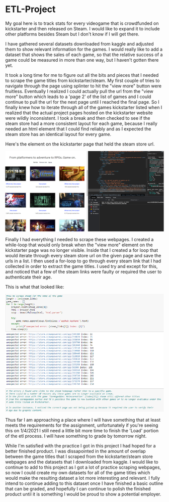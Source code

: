 # ETL-Project
 
My goal here is to track stats for every videogame that is crowdfunded on kickstarter and then released on Steam. I would like to expand it to include other platforms besides Steam but I don't know if I will get there.

I have gathered several datasets downloaded from kaggle and adjusted them to show relevant information for the games. I would really like to add a dataset that shows the sales of each game, so that the relative success of a game could be measured in more than one way, but I haven't gotten there yet.

It took a long time for me to figure out all the bits and pieces that I needed to scrape the game titles from kickstarter/steam. My first couple of tries to navigate through the page using splinter to hit the "view more" button were fruitless. Eventually I realized I could actually pull the url from the "view more" button which leads to a 'page 2' of the list of games and I could continue to pull the url for the next page until I reached the final page. So I finally knew how to iterate through all of the games kickstarter listed when I realized that the actual project pages hosted on the kickstarter website were wildly inconsistent. I took a break and then checked to see if the steam store had a more consistent layout for each game, because I really needed an html element that I could find reliably and as I expected the steam store has an identical layout for every game.

Here's the element on the kickstarter page that held the steam store url.

![element used to get to the steam store, steam store was much more consistent than kickstarter](/Screenshots/etl_project_screenshot.png)

Finally I had everything I needed to scrape these webpages. I created a while-loop that would only break when the "view more" element on the kickstarter page was no longer visible. Inside that I created a for loop that would iterate through every steam store url on the given page and save the urls in a list. I then used a for-loop to go through every steam link that I had collected in order to extract the game titles. I used try and except for this, and noticed that a few of the steam links were faulty or required the user to authenticate their age.

This is what that looked like:

![Running this loop took a long time](/Screenshots/etl_project_screenshot3.png)

Thus far I am approaching a place where I will have something that at least meets the requirements for the assignment, unfortunately if you're seeing this on 1/4/2021 I still need a little bit more time to finish the 'Load' portion of the etl process. I will have something to grade by tomorrow night.

While I'm satisfied with the practice I got in this project I had hoped for a better finished product. I was dissapointed in the amount of overlap between the game titles that I scraped from the kickstarter/steam store webpages and the datasets that I downloaded from kaggle. I would like to continue to add to this project as I got a lot of practice scraping webpages, so now I could create my own datasets for all of the game titles which would make the resulting dataset a lot more interesting and relevant. I fully intend to continue adding to this dataset once I have finished a basic outline that can be graded, and hopefully I can continue to polish the finished product until it is something I would be proud to show a potential employer.
